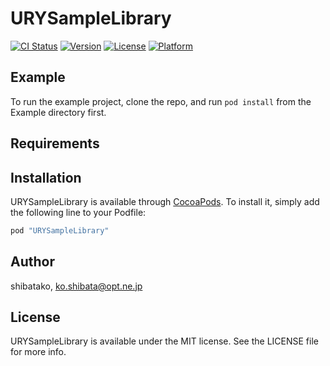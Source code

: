# URYSampleLibrary

[![CI Status](http://img.shields.io/travis/shibatako/URYSampleLibrary.svg?style=flat)](https://travis-ci.org/shibatako/URYSampleLibrary)
[![Version](https://img.shields.io/cocoapods/v/URYSampleLibrary.svg?style=flat)](http://cocoapods.org/pods/URYSampleLibrary)
[![License](https://img.shields.io/cocoapods/l/URYSampleLibrary.svg?style=flat)](http://cocoapods.org/pods/URYSampleLibrary)
[![Platform](https://img.shields.io/cocoapods/p/URYSampleLibrary.svg?style=flat)](http://cocoapods.org/pods/URYSampleLibrary)

## Example

To run the example project, clone the repo, and run `pod install` from the Example directory first.

## Requirements

## Installation

URYSampleLibrary is available through [CocoaPods](http://cocoapods.org). To install
it, simply add the following line to your Podfile:

```ruby
pod "URYSampleLibrary"
```

## Author

shibatako, ko.shibata@opt.ne.jp

## License

URYSampleLibrary is available under the MIT license. See the LICENSE file for more info.
